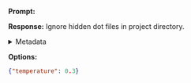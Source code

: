 **Prompt:**



**Response:**
Ignore hidden dot files in project directory.

<details><summary>Metadata</summary>

- Duration: 1441 ms
- Datetime: 2023-11-02T14:05:22.406903
- Model: gpt-3.5-turbo-0613

</details>

**Options:**
```json
{"temperature": 0.3}
```

